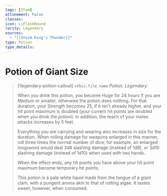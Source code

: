 ```yaml
---
tags: [Item]
attunement: False
classes: 
icon: LiFlaskRound
rarity: Legendary
sources:
  - "[[Storm King's Thunder]]"
type: Potion
type_details: 
---
```

# Potion of Giant Size
>[!legendary-potion-callout] `=this.file.name`
>*Potion, Legendary*
>
>When you drink this potion, you become Huge for 24 hours if you are Medium or smaller, otherwise the potion does nothing. For that duration, your Strength becomes 25, if it isn't already higher, and your hit point maximum is doubled (your current hit points are doubled when you drink the potion). In addition, the reach of your melee attacks increases by 5 feet.
>
>Everything you are carrying and wearing also increases in size for the duration. When rolling damage for weapons enlarged in this manner, roll three times the normal number of dice; for example, an enlarged longsword would deal 3d8 slashing damage (instead of 1d8), or 3d10 slashing damage (instead of 1d10) when used with two hands.
>
>When the effect ends, any hit points you have above your hit point maximum become temporary hit points.
>
>This potion is a pale white liquid made from the tongue of a giant clam, with a pungent aroma akin to that of rotting algae. It tastes sweet, however, when consumed.
>
>
